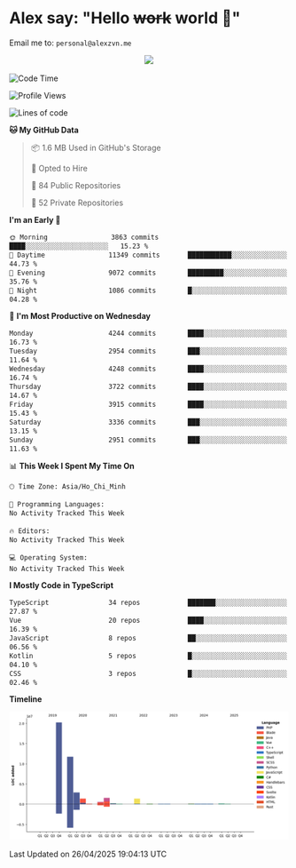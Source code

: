 # Alex say: "Hello ~~work~~ world 🐾"
Email me to: `personal@alexzvn.me`


<p align=center>
  <a href="https://skillicons.dev">
    <img src="https://skillicons.dev/icons?i=ts,js,php,nodejs,bun,vue,nuxt,react,svelte,tauri,laravel,rust,mongodb,docker,electron,redis,rabbitmq,tailwind,git,cloudflare,elysia,mysql,nginx,rollupjs,sentry,ubuntu,yarn,html,css,vite" />
  </a>
</p>

<!--START_SECTION:waka-->
![Code Time](http://img.shields.io/badge/Code%20Time-1%2C066%20hrs%2055%20mins-blue)

![Profile Views](http://img.shields.io/badge/Profile%20Views-0-blue)

![Lines of code](https://img.shields.io/badge/From%20Hello%20World%20I%27ve%20Written-40.8%20million%20lines%20of%20code-blue)

**🐱 My GitHub Data** 

> 📦 1.6 MB Used in GitHub's Storage 
 > 
> 💼 Opted to Hire
 > 
> 📜 84 Public Repositories 
 > 
> 🔑 52 Private Repositories 
 > 
**I'm an Early 🐤** 

```text
🌞 Morning                3863 commits        ████░░░░░░░░░░░░░░░░░░░░░   15.23 % 
🌆 Daytime                11349 commits       ███████████░░░░░░░░░░░░░░   44.73 % 
🌃 Evening                9072 commits        █████████░░░░░░░░░░░░░░░░   35.76 % 
🌙 Night                  1086 commits        █░░░░░░░░░░░░░░░░░░░░░░░░   04.28 % 
```
📅 **I'm Most Productive on Wednesday** 

```text
Monday                   4244 commits        ████░░░░░░░░░░░░░░░░░░░░░   16.73 % 
Tuesday                  2954 commits        ███░░░░░░░░░░░░░░░░░░░░░░   11.64 % 
Wednesday                4248 commits        ████░░░░░░░░░░░░░░░░░░░░░   16.74 % 
Thursday                 3722 commits        ████░░░░░░░░░░░░░░░░░░░░░   14.67 % 
Friday                   3915 commits        ████░░░░░░░░░░░░░░░░░░░░░   15.43 % 
Saturday                 3336 commits        ███░░░░░░░░░░░░░░░░░░░░░░   13.15 % 
Sunday                   2951 commits        ███░░░░░░░░░░░░░░░░░░░░░░   11.63 % 
```


📊 **This Week I Spent My Time On** 

```text
🕑︎ Time Zone: Asia/Ho_Chi_Minh

💬 Programming Languages: 
No Activity Tracked This Week

🔥 Editors: 
No Activity Tracked This Week

💻 Operating System: 
No Activity Tracked This Week
```

**I Mostly Code in TypeScript** 

```text
TypeScript               34 repos            ███████░░░░░░░░░░░░░░░░░░   27.87 % 
Vue                      20 repos            ████░░░░░░░░░░░░░░░░░░░░░   16.39 % 
JavaScript               8 repos             ██░░░░░░░░░░░░░░░░░░░░░░░   06.56 % 
Kotlin                   5 repos             █░░░░░░░░░░░░░░░░░░░░░░░░   04.10 % 
CSS                      3 repos             █░░░░░░░░░░░░░░░░░░░░░░░░   02.46 % 
```



**Timeline**

![Lines of Code chart](https://raw.githubusercontent.com/alexzvn/alexzvn/main/assets/bar_graph.png)


 Last Updated on 26/04/2025 19:04:13 UTC
<!--END_SECTION:waka-->
